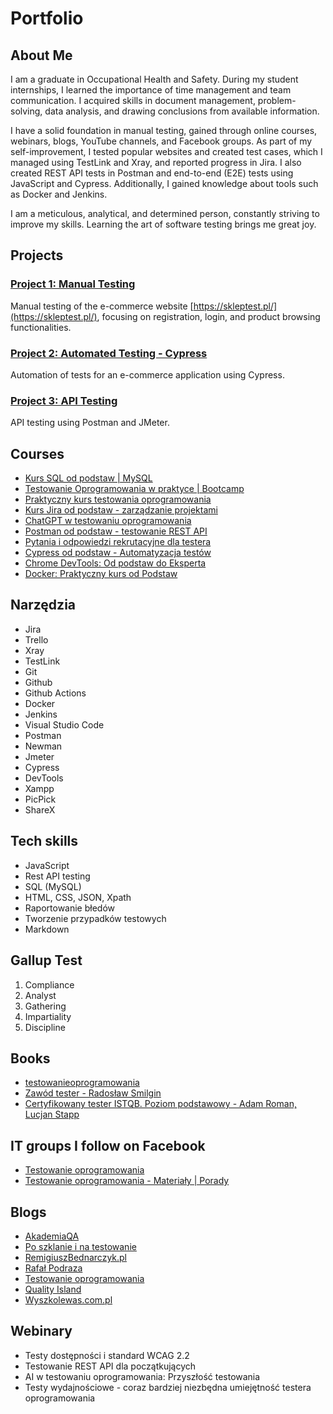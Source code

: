 # Portfolio
## About Me
I am a graduate in Occupational Health and Safety. During my student internships, I learned the importance of time management and team communication. I acquired skills in document management, problem-solving, data analysis, and drawing conclusions from available information.

I have a solid foundation in manual testing, gained through online courses, webinars, blogs, YouTube channels, and Facebook groups. As part of my self-improvement, I tested popular websites and created test cases, which I managed using TestLink and Xray, and reported progress in Jira. I also created REST API tests in Postman and end-to-end (E2E) tests using JavaScript and Cypress. Additionally, I gained knowledge about tools such as Docker and Jenkins.

I am a meticulous, analytical, and determined person, constantly striving to improve my skills. Learning the art of software testing brings me great joy.

## Projects

### [Project 1: Manual Testing](https://github.com/patryk-czarnecki/Project1-Manual-Testing)
Manual testing of the e-commerce website [https://skleptest.pl/](https://skleptest.pl/), focusing on registration, login, and product browsing functionalities.

### [Project 2: Automated Testing - Cypress](https://github.com/patryk-czarnecki/Project-2-Automated-Testing---Cypress)
Automation of tests for an e-commerce application using Cypress.

### [Project 3: API Testing](https://github.com/patryk-czarnecki/Project3-APITesting)
API testing using Postman and JMeter.

## Courses
* [Kurs SQL od podstaw | MySQL](https://www.udemy.com/course/kurs-sql-od-podstaw)
* [Testowanie Oprogramowania w praktyce | Bootcamp](https://www.udemy.com/course/testowanie-oprogramowania-w-praktyce-bootcamp)
* [Praktyczny kurs testowania oprogramowania](https://www.udemy.com/course/praktyczny-kurs-testowania-oprogramowania)
* [Kurs Jira od podstaw - zarządzanie projektami](https://www.udemy.com/course/kurs-jira-od-podstaw-zarzadzanie-projektami)
* [ChatGPT w testowaniu oprogramowania](https://www.udemy.com/course/chatgpt-w-testowaniu-oprogramowania)
* [Postman od podstaw - testowanie REST API](https://www.udemy.com/course/postman-od-podstaw-testowanie-rest-api)
* [Pytania i odpowiedzi rekrutacyjne dla testera](https://www.udemy.com/course/pytania-i-odpowiedzi-rekrutacyjne-dla-testera)
* [Cypress od podstaw - Automatyzacja testów](https://www.udemy.com/course/cypress-od-podstaw)
* [Chrome DevTools: Od podstaw do Eksperta](https://www.udemy.com/course/chrome-devtools-od-podstaw-do-eksperta)
* [Docker: Praktyczny kurs od Podstaw](https://www.udemy.com/course/docker-praktyczny-kurs-od-podstaw)

## Narzędzia
* Jira
* Trello
* Xray
* TestLink
* Git
* Github
* Github Actions
* Docker
* Jenkins
* Visual Studio Code
* Postman
* Newman
* Jmeter
* Cypress
* DevTools
* Xampp
* PicPick
* ShareX

## Tech skills
* JavaScript
* Rest API testing
* SQL (MySQL)
* HTML, CSS, JSON, Xpath
* Raportowanie błedów
* Tworzenie przypadków testowych
* Markdown 

## Gallup Test
1. Compliance
2. Analyst
3. Gathering
4. Impartiality
5. Discipline

## Books
* [testowanieoprogramowania](https://ksiazka.testowanieoprogramowania.pl/od-czego-zaczac)
* [Zawód tester - Radosław Smilgin](https://lubimyczytac.pl/ksiazka/291227/zawod-tester)
* [Certyfikowany tester ISTQB. Poziom podstawowy - Adam Roman, Lucjan Stapp](https://lubimyczytac.pl/ksiazka/4943677/certyfikowany-tester-istqb-poziom-podstawowy)

## IT groups I follow on Facebook
* [Testowanie oprogramowania](https://www.facebook.com/groups/TestowanieOprogramowania)
* [Testowanie oprogramowania - Materiały | Porady](https://www.facebook.com/groups/testowanie)

## Blogs
* [AkademiaQA](https://akademiaqa.pl/)
* [Po szklanie i na testowanie](https://poszklanieinatestowanie.pl/)
* [RemigiuszBednarczyk.pl](https://remigiuszbednarczyk.pl/)
* [Rafał Podraza](https://www.youtube.com/channel/UC0d8tgd-z-4fVvKnDLwCxzA)
* [Testowanie oprogramowania](https://testowanie-oprogramowania.pl/)
* [Quality Island](https://qualityisland.pl/blog/)
* [Wyszkolewas.com.pl](https://www.wyszkolewas.com.pl/)

## Webinary
* Testy dostępności i standard WCAG 2.2 
* Testowanie REST API dla początkujących
* AI w testowaniu oprogramowania: Przyszłość testowania
* Testy wydajnościowe - coraz bardziej niezbędna umiejętność testera oprogramowania
